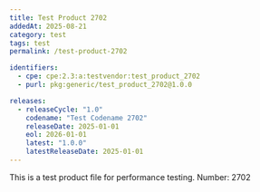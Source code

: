 ```yaml
---
title: Test Product 2702
addedAt: 2025-08-21
category: test
tags: test
permalink: /test-product-2702

identifiers:
  - cpe: cpe:2.3:a:testvendor:test_product_2702
  - purl: pkg:generic/test_product_2702@1.0.0

releases:
  - releaseCycle: "1.0"
    codename: "Test Codename 2702"
    releaseDate: 2025-01-01
    eol: 2026-01-01
    latest: "1.0.0"
    latestReleaseDate: 2025-01-01
---
```


This is a test product file for performance testing. Number: 2702
